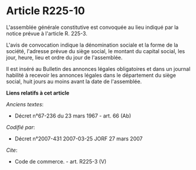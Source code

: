 # Article R225-10

L'assemblée générale constitutive est convoquée au lieu indiqué par la notice prévue à l'article R. 225-3.

L'avis de convocation indique la dénomination sociale et la forme de la société, l'adresse prévue du siège social, le montant
du capital social, les jour, heure, lieu et ordre du jour de l'assemblée.

Il est inséré au Bulletin des annonces légales obligatoires et dans un journal habilité à recevoir les annonces légales dans
le département du siège social, huit jours au moins avant la date de l'assemblée.

**Liens relatifs à cet article**

_Anciens textes_:

  - Décret n°67-236 du 23 mars 1967 - art. 66 (Ab)

_Codifié par_:

  - Décret n°2007-431 2007-03-25 JORF 27 mars 2007

_Cite_:

  - Code de commerce. - art. R225-3 (V)
